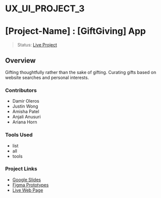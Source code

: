 # UX_UI_PROJECT_3
# [Project-Name] : [GiftGiving] App
> Status: [Live Project](https://username.github.io/UX_UI_PROJECT_3/)
## Overview
  Gifting thoughtfully rather than the sake of gifting. Curating gifts based on website searches and personal interests. 
### Contributors
* Damir Oleros 
* Justin Wong
* Amisha Patel 
* Anjali Anusuri 
* Ariana Horn
### Tools Used
* list
* all
* tools
### Project Links
- [Google Slides](url-link-here)
- [Figma Prototypes](https://www.figma.com/file/QNVWtGytN3sFkhQDEKOh11/Group-Project-3?node-id=0%3A1)
- [Live Web Page](https://username.github.io/UX_UI_PROJECT_3/)